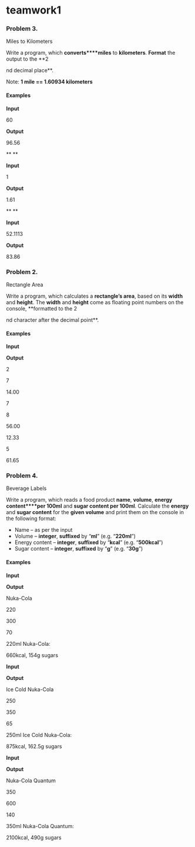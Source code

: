 # teamwork1
### Problem 3.              
Miles to Kilometers

Write a program, which **converts****miles** to **kilometers**. **Format** the output
to the **2

nd decimal place**.

Note: **1 mile ==
1.60934 kilometers**

#### Examples

 

**Input**

 60

**Output**

 96.56

** **

 

**Input**

 1

**Output**

 1.61

** **

 

**Input**

 52.1113

**Output**

 83.86


### Problem 2.                 
Rectangle Area

Write a program, which calculates a **rectangle’s area**, based on its **width**
and **height**. The **width** and **height** come as
floating point numbers on the console, **formatted
to the 2

nd character after the decimal point**.

#### Examples

 

**Input**


**Output**

 
2

7

 
14.00

 
7

8

 
56.00

 
12.33

5
 

61.65



### Problem 4.
Beverage Labels 

Write a program, which reads a food
product **name**, **volume**, **energy content****per
100ml** and **sugar content per 100ml**. Calculate the **energy**
and **sugar content** for the **given volume** and print them
on the console in the following format:

- Name – as per the input 
- Volume – **integer**,
	**suffixed** by “**ml**” (e.g. “**220ml**”) 
- Energy content – **integer**,
	**suffixed** by “**kcal**” (e.g. “**500kcal**”) 
- Sugar content – **integer**,
	**suffixed** by “**g**” (e.g. “**30g**”) 
	 

#### Examples

 

**Input**

 

**Output**

 

Nuka-Cola

220

300

70

 

220ml
			Nuka-Cola:

660kcal, 154g sugars

 

**Input**

 

**Output**

 

Ice
			Cold Nuka-Cola

250

350

65

 

250ml
			Ice Cold Nuka-Cola:

875kcal, 162.5g sugars

 

**Input**

 

**Output**

 

Nuka-Cola
			Quantum

350

600

140

 

350ml
			Nuka-Cola Quantum:

2100kcal, 490g sugars